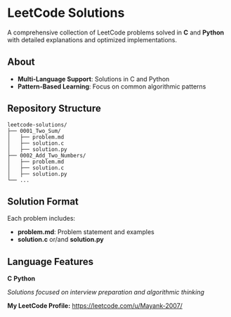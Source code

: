 # LeetCode Solutions

A comprehensive collection of LeetCode problems solved in **C** and **Python** with detailed explanations and optimized implementations.

## About

- **Multi-Language Support**: Solutions in C and Python
- **Pattern-Based Learning**: Focus on common algorithmic patterns

## Repository Structure

```
leetcode-solutions/
├── 0001_Two_Sum/
│   ├── problem.md
│   ├── solution.c
│   ├── solution.py
├── 0002_Add_Two_Numbers/
│   ├── problem.md
│   ├── solution.c
│   ├── solution.py
└── ...
```

## Solution Format

Each problem includes:
- **problem.md**: Problem statement and examples
- **solution.c** or/and **solution.py**

## Language Features

**C**
**Python**

*Solutions focused on interview preparation and algorithmic thinking*

**My LeetCode Profile:** https://leetcode.com/u/Mayank-2007/
